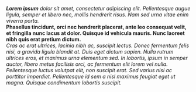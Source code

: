 *__Lorem ipsum__ dolor sit amet, consectetur adipiscing elit. Pellentesque augue ligula, semper et libero nec, mollis hendrerit risus. Nam sed urna vitae enim viverra porta.*  
__Phasellus tincidunt, orci nec hendrerit placerat, ante leo consequat velit, et fringilla nunc lacus at dolor. Quisque id vehicula mauris. Nunc laoreet nibh quis erat pretium dictum.__  
*Cras ac erat ultrices, lacinia nibh ac, suscipit lectus. Donec fermentum felis nisi, a gravida ligula blandit at. Duis eget dictum sapien. Nulla rutrum ultrices eros, et maximus urna elementum sed. In lobortis, ipsum in semper auctor, libero metus facilisis orci, ac fermentum elit lorem vel nulla. Pellentesque luctus volutpat elit, non suscipit erat. Sed varius nisi ac porttitor imperdiet. Pellentesque id sem a nisl maximus feugiat eget ut magna. Quisque condimentum lobortis suscipit.*
